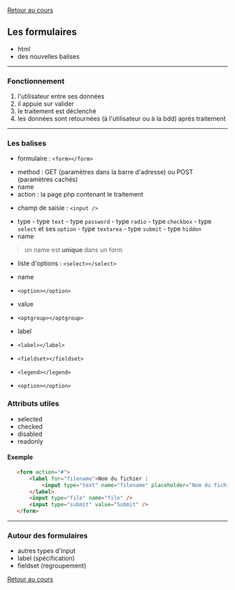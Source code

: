 [Retour au cours](../cours.md)

## Les formulaires

* html
* des nouvelles balises

---

### Fonctionnement

1. l'utilisateur entre ses données
2. il appuie sur valider
3. le traitement est déclenché
4. les données sont retournées (à l'utilisateur ou à la bdd) après traitement

---

### Les balises

- formulaire : `<form></form>`
 * method : GET (paramètres dans la barre d'adresse) ou POST (paramètres cachés)
 * name
 * action : la page php contenant le traitement

- champ de saisie : `<input />`
 * type
		- type `text`
		- type `password`
		- type `radio`
		- type `checkbox`
		- type `select` et ses `option`
		- type `textarea`
		- type `submit`
		- type `hidden`
 * name
> un name est **unique** dans un form

- liste d'options : `<select></select>`
 * name

- `<option></option>`
 * value

- `<optgroup></optgroup>`
 * label

- `<label></label>`

- `<fieldset></fieldset>`

- `<legend></legend>`

- `<option></option>`


 ### Attributs utiles

 - selected
 - checked
 - disabled
 - readonly

 #### Exemple

 ```html
	<form action="#">
		<label for="filename">Nom du fichier :
			<input type="text" name="filename" placeholder="Nom du fichier" />
		</label>
		<input type="file" name="file" />
		<input type="submit" value="Submit" />
	</form>
```

---

### Autour des formulaires

* autres types d'input
* label (spécification)
* fieldset (regroupement)

[Retour au cours](../cours.md)
